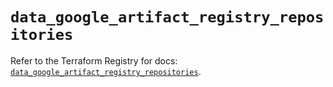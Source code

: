 # `data_google_artifact_registry_repositories`

Refer to the Terraform Registry for docs: [`data_google_artifact_registry_repositories`](https://registry.terraform.io/providers/hashicorp/google-beta/6.49.0/docs/data-sources/google_artifact_registry_repositories).
